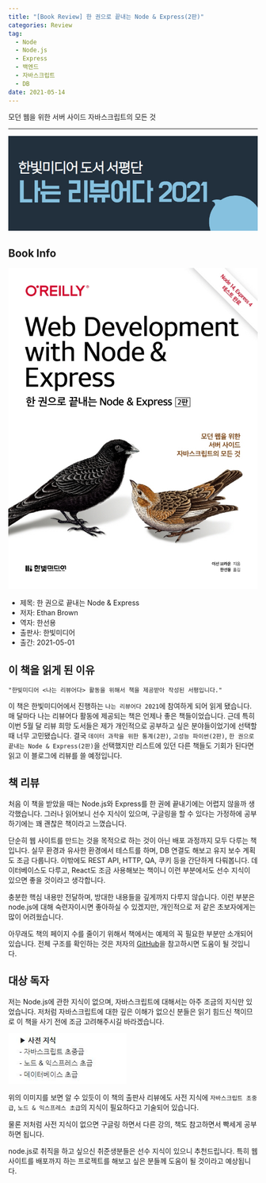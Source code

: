 ```yaml
---  
title: "[Book Review] 한 권으로 끝내는 Node & Express(2판)"  
categories: Review  
tag:
  - Node
  - Node.js
  - Express
  - 백엔드
  - 자바스크립트
  - DB
date: 2021-05-14
---  
```


모던 웹을 위한 서버 사이드 자바스크립트의 모든 것

---

![나는 리뷰어다 2021](/assets/images/I-am-reviewer.jpg)

## Book Info

[![책](/assets/images/review/web-development-with-node-and-express.jpg)](http://www.kyobobook.co.kr/product/detailViewKor.laf?ejkGb=KOR&mallGb=KOR&barcode=9791162244227&orderClick=LAG&Kc=)

- 제목: 한 권으로 끝내는 Node & Express
- 저자: Ethan Brown
- 역자: 한선용
- 출판사: 한빛미디어
- 출간: 2021-05-01

## 이 책을 읽게 된 이유

    "한빛미디어 <나는 리뷰어다> 활동을 위해서 책을 제공받아 작성된 서평입니다."

이 책은 한빛미디어에서 진행하는 `나는 리뷰어다 2021`에 참여하게 되어 읽게 됐습니다. 매 달마다 나는 리뷰어다 활동에 제공되는 책은 언제나 좋은 책들이었습니다. 근데 특히 이번 5월 달 리뷰 희망 도서들은 제가 개인적으로 공부하고 싶은 분야들이었기에 선택할 때 너무 고민됐습니다. 결국 `데이터 과학을 위한 통계(2판)`, `고성능 파이썬(2판)`, `한 권으로 끝내는 Node & Express(2판)`을 선택했지만 리스트에 있던 다른 책들도 기회가 된다면 읽고 이 블로그에 리뷰를 쓸 예정입니다.

## 책 리뷰

처음 이 책을 받았을 때는 Node.js와 Express를 한 권에 끝내기에는 어렵지 않을까 생각했습니다. 그러나 읽어보니 선수 지식이 있으며, 구글링을 할 수 있다는 가정하에 공부하기에는 꽤 괜찮은 책이라고 느꼈습니다. 

단순히 웹 사이트를 만드는 것을 목적으로 하는 것이 아닌 배포 과정까지 모두 다루는 책입니다. 실무 환경과 유사한 환경에서 테스트를 하며, DB 연결도 해보고 유지 보수 계획도 조금 다룹니다. 이밖에도 REST API, HTTP, QA, 쿠키 등을 간단하게 다뤄봅니다. 데이터베이스도 다루고, React도 조금 사용해보는 책이니 이런 부분에서도 선수 지식이 있으면 좋을 것이라고 생각합니다.

충분한 핵심 내용만 전달하며, 방대한 내용들을 깊게까지 다루지 않습니다. 이런 부분은 node.js에 대해 숙련자이시면 좋아하실 수 있겠지만, 개인적으로 저 같은 초보자에게는 많이 어려웠습니다.

아무래도 책의 페이지 수를 줄이기 위해서 책에서는 예제의 꼭 필요한 부분만 소개되어 있습니다. 전체 구조를 확인하는 것은 저자의 [GitHub](https://github.com/EthanRBrown/web-development-with-node-and-express-2e)을 참고하시면 도움이 될 것입니다. 

## 대상 독자

저는 Node.js에 관한 지식이 없으며, 자바스크립트에 대해서는 아주 조금의 지식만 있었습니다. 저처럼 자바스크립트에 대한 깊은 이해가 없으신 분들은 읽기 힘드신 책이므로 이 책을 사기 전에 조금 고려해주시길 바라겠습니다. 

![사전 지식](/assets/images/prior-knowledge-node-js.jpg)  

위의 이미지를 보면 알 수 있듯이 이 책의 출판사 리뷰에도 사전 지식에 `자바스크립트 초중급`, `노드 & 익스프레스 초급`의 지식이 필요하다고 기술되어 있습니다.

물론 저처럼 사전 지식이 없으면 구글링 하면서 다른 강의, 책도 참고하면서 빡세게 공부하면 됩니다. 

node.js로 취직을 하고 싶으신 취준생분들은 선수 지식이 있으니 추천드립니다. 특히 웹 사이트를 배포까지 하는 프로젝트를 해보고 싶은 분들께 도움이 될 것이라고 예상됩니다.